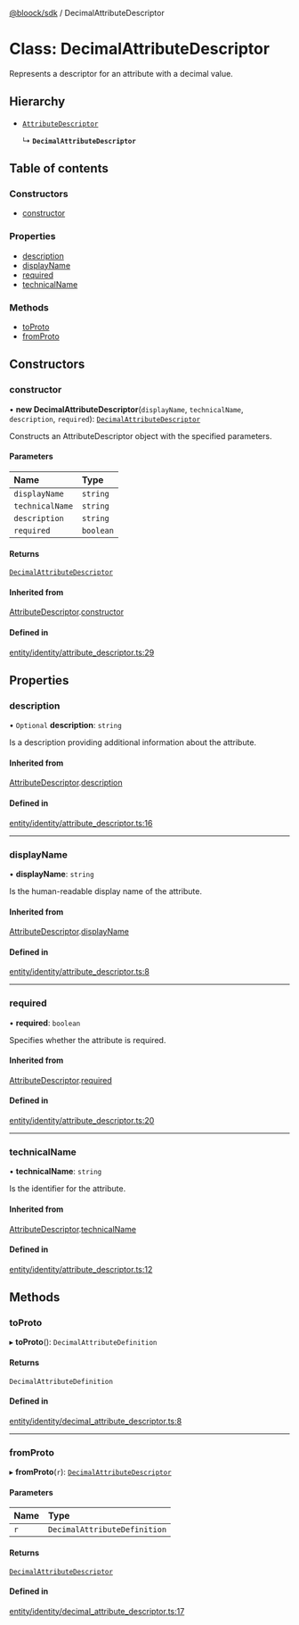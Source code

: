 [@bloock/sdk](../index.md) / DecimalAttributeDescriptor

# Class: DecimalAttributeDescriptor

Represents a descriptor for an attribute with a decimal value.

## Hierarchy

- [`AttributeDescriptor`](AttributeDescriptor.md)

  ↳ **`DecimalAttributeDescriptor`**

## Table of contents

### Constructors

- [constructor](DecimalAttributeDescriptor.md#constructor)

### Properties

- [description](DecimalAttributeDescriptor.md#description)
- [displayName](DecimalAttributeDescriptor.md#displayname)
- [required](DecimalAttributeDescriptor.md#required)
- [technicalName](DecimalAttributeDescriptor.md#technicalname)

### Methods

- [toProto](DecimalAttributeDescriptor.md#toproto)
- [fromProto](DecimalAttributeDescriptor.md#fromproto)

## Constructors

### constructor

• **new DecimalAttributeDescriptor**(`displayName`, `technicalName`, `description`, `required`): [`DecimalAttributeDescriptor`](DecimalAttributeDescriptor.md)

Constructs an AttributeDescriptor object with the specified parameters.

#### Parameters

| Name | Type |
| :------ | :------ |
| `displayName` | `string` |
| `technicalName` | `string` |
| `description` | `string` |
| `required` | `boolean` |

#### Returns

[`DecimalAttributeDescriptor`](DecimalAttributeDescriptor.md)

#### Inherited from

[AttributeDescriptor](AttributeDescriptor.md).[constructor](AttributeDescriptor.md#constructor)

#### Defined in

[entity/identity/attribute_descriptor.ts:29](https://github.com/bloock/bloock-sdk/blob/cd5373f/languages/js/src/entity/identity/attribute_descriptor.ts#L29)

## Properties

### description

• `Optional` **description**: `string`

Is a description providing additional information about the attribute.

#### Inherited from

[AttributeDescriptor](AttributeDescriptor.md).[description](AttributeDescriptor.md#description)

#### Defined in

[entity/identity/attribute_descriptor.ts:16](https://github.com/bloock/bloock-sdk/blob/cd5373f/languages/js/src/entity/identity/attribute_descriptor.ts#L16)

___

### displayName

• **displayName**: `string`

Is the human-readable display name of the attribute.

#### Inherited from

[AttributeDescriptor](AttributeDescriptor.md).[displayName](AttributeDescriptor.md#displayname)

#### Defined in

[entity/identity/attribute_descriptor.ts:8](https://github.com/bloock/bloock-sdk/blob/cd5373f/languages/js/src/entity/identity/attribute_descriptor.ts#L8)

___

### required

• **required**: `boolean`

Specifies whether the attribute is required.

#### Inherited from

[AttributeDescriptor](AttributeDescriptor.md).[required](AttributeDescriptor.md#required)

#### Defined in

[entity/identity/attribute_descriptor.ts:20](https://github.com/bloock/bloock-sdk/blob/cd5373f/languages/js/src/entity/identity/attribute_descriptor.ts#L20)

___

### technicalName

• **technicalName**: `string`

Is the identifier for the attribute.

#### Inherited from

[AttributeDescriptor](AttributeDescriptor.md).[technicalName](AttributeDescriptor.md#technicalname)

#### Defined in

[entity/identity/attribute_descriptor.ts:12](https://github.com/bloock/bloock-sdk/blob/cd5373f/languages/js/src/entity/identity/attribute_descriptor.ts#L12)

## Methods

### toProto

▸ **toProto**(): `DecimalAttributeDefinition`

#### Returns

`DecimalAttributeDefinition`

#### Defined in

[entity/identity/decimal_attribute_descriptor.ts:8](https://github.com/bloock/bloock-sdk/blob/cd5373f/languages/js/src/entity/identity/decimal_attribute_descriptor.ts#L8)

___

### fromProto

▸ **fromProto**(`r`): [`DecimalAttributeDescriptor`](DecimalAttributeDescriptor.md)

#### Parameters

| Name | Type |
| :------ | :------ |
| `r` | `DecimalAttributeDefinition` |

#### Returns

[`DecimalAttributeDescriptor`](DecimalAttributeDescriptor.md)

#### Defined in

[entity/identity/decimal_attribute_descriptor.ts:17](https://github.com/bloock/bloock-sdk/blob/cd5373f/languages/js/src/entity/identity/decimal_attribute_descriptor.ts#L17)
